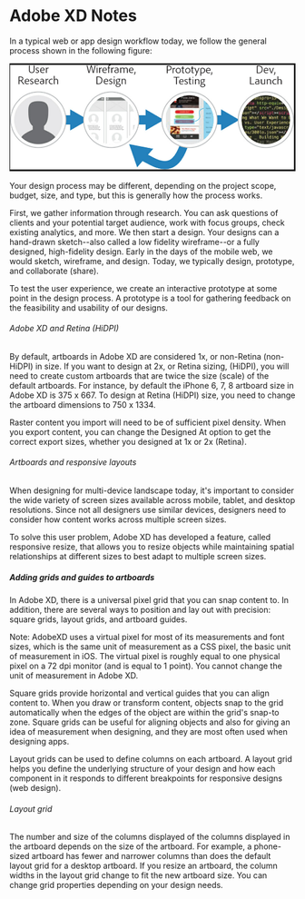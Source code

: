 # Adobe XD Notes

In a typical web or app design workflow today, we follow the general process shown in the following figure:

![design flow](./assets/design_flow.png)

Your design process may be different, depending on the project scope, budget, size, and type, but this is generally how
the process works.

First, we gather information through research. You can ask questions of clients and your potential target audience, work
with focus groups, check existing analytics, and more. We then start a design. Your designs can a hand-drawn sketch--also
called a low fidelity wireframe--or a fully designed, high-fidelity design. Early in the days of the mobile web, we would
sketch, wireframe, and design. Today, we typically design, prototype, and collaborate (share).

To test the user experience, we create an interactive prototype at some point in the design process. A prototype is a tool
for gathering feedback on the feasibility and usability of our designs.

###### Adobe XD and Retina (HiDPI)
By default, artboards in Adobe XD are considered 1x, or non-Retina (non-HiDPI) in size. If you want to design at 2x, or
Retina sizing, (HiDPI), you will need to create custom artboards that are twice the size (scale) of the default artboards.
For instance, by default the iPhone 6, 7, 8 artboard size in Adobe XD is 375 x 667. To design at Retina (HiDPI) size, you
need to change the artboard dimensions to 750 x 1334.

Raster content you import will need to be of sufficient pixel density. When you export content, you can change the Designed
At option to get the correct export sizes, whether you designed at 1x or 2x (Retina).

###### Artboards and responsive layouts
When designing for multi-device landscape today, it's important to consider the wide variety of screen sizes available
across mobile, tablet, and desktop resolutions. Since not all designers use similar devices, designers need to consider
how content works across multiple screen sizes.

To solve this user problem, Adobe XD has developed a feature, called responsive resize, that allows you to resize objects
while maintaining spatial relationships at different sizes to best adapt to multiple screen sizes.

##### Adding grids and guides to artboards
In Adobe XD, there is a universal pixel grid that you can snap content to. In addition, there are several ways to position
and lay out with precision: square grids, layout grids, and artboard guides.

Note: AdobeXD uses a virtual pixel for most of its measurements and font sizes, which is the same unit of measurement as
a CSS pixel, the basic unit of measurement in iOS. The virtual pixel is roughly equal to one physical pixel on a 72 dpi
monitor (and is equal to 1 point). You cannot change the unit of measurement in Adobe XD.

Square grids provide horizontal and vertical guides that you can align content to. When you draw or transform content,
objects snap to the grid automatically when the edges of the object are within the grid's snap-to zone. Square grids
can be useful for aligning objects and also for giving an idea of measurement when designing, and they are most often
used when designing apps.

Layout grids can be used to define columns on each artboard. A layout grid helps you define the underlying structure of
your design and how each component in it responds to different breakpoints for responsive designs (web design).

###### Layout grid
The number and size of the columns displayed of the columns displayed in the artboard depends on the size of the artboard.
For example, a phone-sized artboard has fewer and narrower columns than does the default layout grid for a desktop artboard.
If you resize an artboard, the column widths in the layout grid change to fit the new artboard size. You can change grid
properties depending on your design needs.
